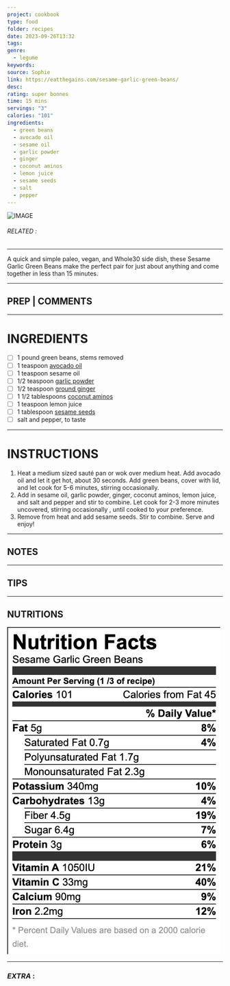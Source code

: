 ```yaml
---
project: cookbook
type: food
folder: recipes
date: 2023-09-26T13:32
tags: 
genre:
  - legume
keywords: 
source: Sophie
link: https://eatthegains.com/sesame-garlic-green-beans/
desc: 
rating: super bonnes
time: 15 mins
servings: "3"
calories: "101"
ingredients:
  - green beans
  - avocado oil
  - sesame oil
  - garlic powder
  - ginger
  - coconut aminos
  - lemon juice
  - sesame seeds
  - salt
  - pepper
---
```


![IMAGE](image_383.png)

###### *RELATED* : 
---
A quick and simple paleo, vegan, and Whole30 side dish, these Sesame Garlic Green Beans make the perfect pair for just about anything and come together in less than 15 minutes.

---
## PREP | COMMENTS



---
# INGREDIENTS

- [ ] 1 pound green beans, stems removed
- [ ] 1 teaspoon [avocado oil](https://amzn.to/3Cqz8mi)
- [ ] 1 teaspoon sesame oil
- [ ] 1/2 teaspoon [garlic powder](http://amzn.to/2Ftgivo)
- [ ] 1/2 teaspoon [ground ginger](http://amzn.to/2D4PsuW)
- [ ] 1 1/2 tablespoons [coconut aminos](https://amzn.to/3HHXyaQ)
- [ ] 1 teaspoon lemon juice
- [ ] 1 tablespoon [sesame seeds](https://amzn.to/2EaYmcO)
- [ ] salt and pepper, to taste

---
# INSTRUCTIONS

1. Heat a medium sized sauté pan or wok over medium heat. Add avocado oil and let it get hot, about 30 seconds. Add green beans, cover with lid, and let cook for 5-6 minutes, stirring occasionally.
2. Add in sesame oil, garlic powder, ginger, coconut aminos, lemon juice, and salt and pepper and stir to combine. Let cook for 2-3 more minutes uncovered, stirring occasionally , until cooked to your preference.
3. Remove from heat and add sesame seeds. Stir to combine. Serve and enjoy!

---
## NOTES



---
## TIPS



---
## NUTRITIONS

![IMAGE](image_384.png)


---
### *EXTRA* :



